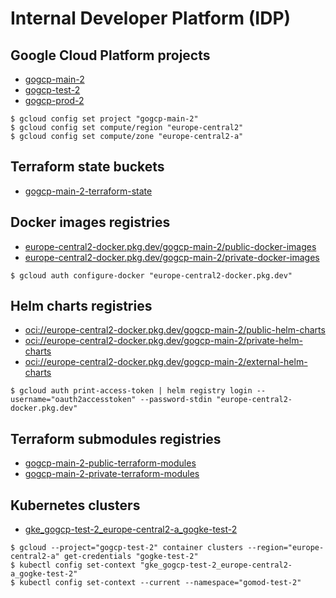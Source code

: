 # Internal Developer Platform (IDP)

## Google Cloud Platform projects

- [gogcp-main-2](https://console.cloud.google.com/home/dashboard?project=gogcp-main-2)
- [gogcp-test-2](https://console.cloud.google.com/home/dashboard?project=gogcp-test-2)
- [gogcp-prod-2](https://console.cloud.google.com/home/dashboard?project=gogcp-prod-2)

```
$ gcloud config set project "gogcp-main-2"
$ gcloud config set compute/region "europe-central2"
$ gcloud config set compute/zone "europe-central2-a"
```

## Terraform state buckets

- [gogcp-main-2-terraform-state](https://console.cloud.google.com/storage/browser/gogcp-main-2-terraform-state?project=gogcp-main-2)

## Docker images registries

- [europe-central2-docker.pkg.dev/gogcp-main-2/public-docker-images](https://console.cloud.google.com/artifacts/docker/gogcp-main-2/europe-central2/public-docker-images?project=gogcp-main-2)
- [europe-central2-docker.pkg.dev/gogcp-main-2/private-docker-images](https://console.cloud.google.com/artifacts/docker/gogcp-main-2/europe-central2/private-docker-images?project=gogcp-main-2)

```
$ gcloud auth configure-docker "europe-central2-docker.pkg.dev"
```

## Helm charts registries

- [oci://europe-central2-docker.pkg.dev/gogcp-main-2/public-helm-charts](https://console.cloud.google.com/artifacts/docker/gogcp-main-2/europe-central2/public-helm-charts?project=gogcp-main-2)
- [oci://europe-central2-docker.pkg.dev/gogcp-main-2/private-helm-charts](https://console.cloud.google.com/artifacts/docker/gogcp-main-2/europe-central2/private-helm-charts?project=gogcp-main-2)
- [oci://europe-central2-docker.pkg.dev/gogcp-main-2/external-helm-charts](https://console.cloud.google.com/artifacts/docker/gogcp-main-2/europe-central2/external-helm-charts?project=gogcp-main-2)

```
$ gcloud auth print-access-token | helm registry login --username="oauth2accesstoken" --password-stdin "europe-central2-docker.pkg.dev"
```

## Terraform submodules registries

- [gogcp-main-2-public-terraform-modules](https://console.cloud.google.com/storage/browser/gogcp-main-2-public-terraform-modules?project=gogcp-main-2)
- [gogcp-main-2-private-terraform-modules](https://console.cloud.google.com/storage/browser/gogcp-main-2-private-terraform-modules?project=gogcp-main-2)

## Kubernetes clusters

- [gke_gogcp-test-2_europe-central2-a_gogke-test-2](https://console.cloud.google.com/kubernetes/clusters/details/europe-central2-a/gogke-test-2/details?project=gogcp-test-2)

```
$ gcloud --project="gogcp-test-2" container clusters --region="europe-central2-a" get-credentials "gogke-test-2"
$ kubectl config set-context "gke_gogcp-test-2_europe-central2-a_gogke-test-2"
$ kubectl config set-context --current --namespace="gomod-test-2"
```
